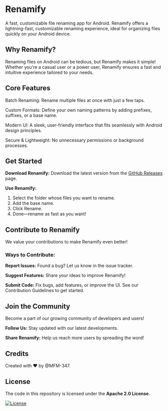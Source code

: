 # Renamify

A fast, customizable file renaming app for Android. Renamify offers a lightning-fast, customizable renaming experience, ideal for organizing files quickly on your Android device.

## Why Renamify?

Renaming files on Android can be tedious, but Renamify makes it simple! Whether you're a casual user or a power user, Renamify ensures a fast and intuitive experience tailored to your needs.

## Core Features

Batch Renaming: Rename multiple files at once with just a few taps.

Custom Formats: Define your own naming patterns by adding prefixes, suffixes, or a base name.

Modern UI: A sleek, user-friendly interface that fits seamlessly with Android design principles.

Secure & Lightweight: No unnecessary permissions or background processes.

## Get Started

**Download Renamify:** Download the latest version from the [GitHub Releases](https://github.com/MFM-347/Renamify/releases/) page.

**Use Renamify:**

1. Select the folder whose files you want to rename.
2. Add the base name.
3. Click Rename.
4. Done—rename as fast as you want!

## Contribute to Renamify

We value your contributions to make Renamify even better!

### Ways to Contribute:

**Report Issues:** Found a bug? Let us know in the issue tracker.

**Suggest Features:** Share your ideas to improve Renamify!

**Submit Code:** Fix bugs, add features, or improve the UI. See our Contribution Guidelines to get started.

## Join the Community

Become a part of our growing community of developers and users!

**Follow Us:** Stay updated with our latest developments.

**Share Renamify:** Help us reach more users by spreading the word!

## Credits

Created with ❤️ by @MFM-347.

## License

The code in this repository is licensed under the **Apache 2.0 License**.

[![License](https://img.shields.io/badge/License-Apache_2.0-0298c3.svg)](./LICENSE)
